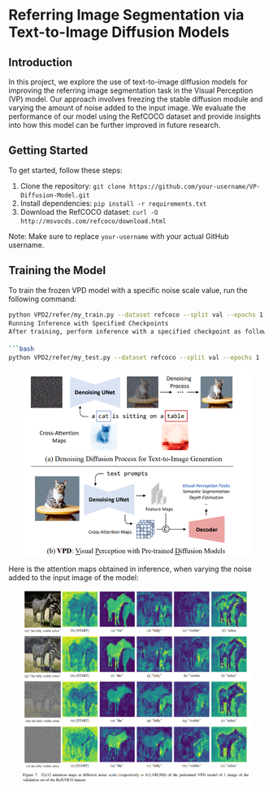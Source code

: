 # Referring Image Segmentation via Text-to-Image Diffusion Models

Introduction
------------

In this project, we explore the use of text-to-image diffusion models for improving the referring image segmentation task in the Visual Perception (VP) model. Our approach involves freezing the stable diffusion module and varying the amount of noise added to the input image. We evaluate the performance of our model using the RefCOCO dataset and provide insights into how this model can be further improved in future research.

Getting Started
---------------

To get started, follow these steps:

1. Clone the repository: `git clone https://github.com/your-username/VP-Diffusion-Model.git`
2. Install dependencies: `pip install -r requirements.txt`
3. Download the RefCOCO dataset: `curl -O http://msvocds.com/refcoco/download.html`

Note: Make sure to replace `your-username` with your actual GitHub username.

Training the Model
-----------------

To train the frozen VPD model with a specific noise scale value, run the following command:
```bash
python VPD2/refer/my_train.py --dataset refcoco --split val --epochs 1 --batch-size 4 --workers 4 --img_size 512 --noise_scale 0.1
Running Inference with Specified Checkpoints
After training, perform inference with a specified checkpoint as follows:

```bash
python VPD2/refer/my_test.py --dataset refcoco --split val --epochs 1 --workers 4 --img_size 512

```

<div style="text-align:center;">
    <img src="https://github.com/melvinsevi/MVA-Project-Unleashing-Text-to-Image-Diffusion-Models-for-Visual-Perception/blob/main/VPDgit.png?raw=true" alt="Alt Text" width="450"/>
</div>

Here is the attention maps obtained in inference, when varying the noise added to the input image of the model:

<div style="text-align:center;">
    <img src="https://github.com/melvinsevi/MVA-Project-Unleashing-Text-to-Image-Diffusion-Models-for-Visual-Perception/blob/main/VPD2/VPD_img.png?raw=true" alt="Alt Text" width="450"/>
</div>

